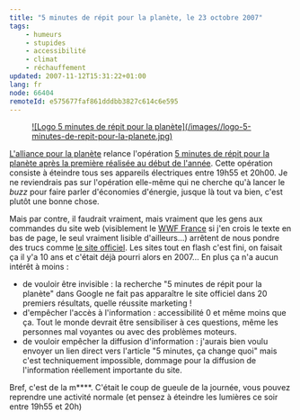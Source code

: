 ```yaml
---
title: "5 minutes de répit pour la planète, le 23 octobre 2007"
tags:
    - humeurs
    - stupides
    - accessibilité
    - climat
    - réchauffement
updated: 2007-11-12T15:31:22+01:00
lang: fr
node: 66404
remoteId: e575677faf861dddbb3827c614c6e595
---
```

 


<figure class="object-left"><a href="http://www.grenellorama.fr/2007/10/09/%c2%ab-eteignez-5-minutes-et-changez-une-ampoule-%c2%bb/">![Logo 5 minutes de répit pour la planète](/images//logo-5-minutes-de-repit-pour-la-planete.jpg)
</a></figure>


[L'alliance pour la planète](http://www.grenellorama.fr/2007/10/09/%c2%ab-eteignez-5-minutes-et-changez-une-ampoule-%c2%bb/) relance l'opération [5 minutes de répit pour la planète après la première réalisée au début de l'année](/post/5-minutes-de-repit-pour-la-planete). Cette opération consiste à éteindre tous ses appareils électriques entre 19h55 et 20h00. Je ne reviendrais pas sur l'opération elle-même qui ne cherche qu'à lancer le *buzz* pour faire parler d'économies d'énergie, jusque là tout va bien, c'est plutôt une bonne chose.

 
Mais par contre, il faudrait vraiment, mais vraiment que les gens aux commandes du site web (visiblement le [WWF France](http://www.wwf.fr) si j'en crois le texte en bas de page, le seul vraiment lisible d'ailleurs...) arrêtent de nous pondre des trucs comme [le site officiel](http://www.5minpourlaplanete.org/). Les sites tout en flash c'est fini, on faisait ça il y'a 10 ans et c'était déjà pourri alors en 2007... En plus ça n'a aucun intérêt à moins :

 * de vouloir être invisible : la recherche &quot;5 minutes de répit pour la planète&quot; dans Google ne fait pas apparaître le site officiel dans 20 premiers résultats, quelle réussite marketing !
 * d'empêcher l'accès à l'information : accessibilité 0 et même moins que ça. Tout le monde devrait être sensibiliser à ces questions, même les personnes mal voyantes ou avec des problèmes moteurs.
 * de vouloir empêcher la diffusion d'information : j'aurais bien voulu envoyer un lien direct vers l'article &quot;5 minutes, ça change quoi&quot; mais c'est techniquement impossible, dommage pour la diffusion de l'information réellement importante du site.
 
Bref, c'est de la m****. C'était le coup de gueule de la journée, vous pouvez reprendre une activité normale (et pensez à éteindre les lumières ce soir entre 19h55 et 20h)

